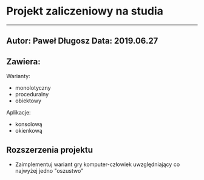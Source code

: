 # Projekt zaliczeniowy na studia

---
Autor: Paweł Długosz
Data: 2019.06.27
---

## Zawiera:

Warianty:
- monolotyczny
- proceduralny
- obiektowy

Aplikacje:
- konsolową
- okienkową

## Rozszerzenia projektu
- Zaimplementuj wariant gry komputer-człowiek uwzględniający co najwyżej jedno "oszustwo"



